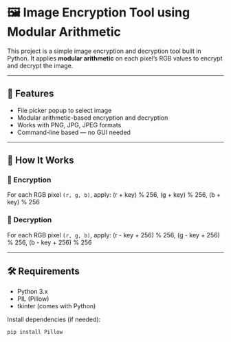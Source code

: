 # 🖼️ Image Encryption Tool using Modular Arithmetic

This project is a simple image encryption and decryption tool built in Python. It applies **modular arithmetic** on each pixel’s RGB values to encrypt and decrypt the image.

---

## 📌 Features

- File picker popup to select image
- Modular arithmetic-based encryption and decryption
- Works with PNG, JPG, JPEG formats
- Command-line based — no GUI needed

---

## 🔐 How It Works

### 🔸 Encryption
For each RGB pixel `(r, g, b)`, apply:
(r + key) % 256, (g + key) % 256, (b + key) % 256

### 🔸 Decryption
For each RGB pixel `(r, g, b)`, apply:
(r - key + 256) % 256, (g - key + 256) % 256, (b - key + 256) % 256


---

## 🛠️ Requirements

- Python 3.x
- PIL (Pillow)
- tkinter (comes with Python)

Install dependencies (if needed):

```bash
pip install Pillow
